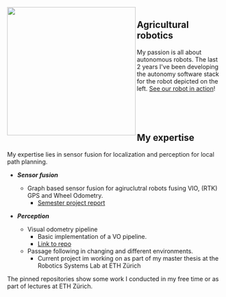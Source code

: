 <img src="https://user-images.githubusercontent.com/43472532/200576007-1a5b3136-4ffe-435f-9f06-f7ca2d865dfa.jpg" width="300" align="left">

## Agricultural robotics

My passion is all about autonomous robots. The last 2 years I've been developing the autonomy software stack for the robot depicted on the left. 
[See our robot in action](https://www.youtube.com/watch?v=QVbg3PDAPEI&t=23s)!

<br/>
<br/>
<br/>

## My expertise 

My expertise lies in sensor fusion for localization and perception for local path planning.

  - ***Sensor fusion***
    - Graph based sensor fusion for agiruclutral robots fusing VIO, (RTK) GPS and Wheel Odometry.
      -  [Semester project report](https://github.com/lipascal123/lipascal123/files/9961735/Graph_Based_State_Estimation_for_Agricutlural_Robots.pdf)

  - ***Perception***
    - Visual odometry pipeline 
      - Basic implementation of a VO pipeline.
      - [Link to repo](https://github.com/lipascal123/vamr-mini-project) 
    - Passage following in changing and different environments.
      - Current project im working on as part of my master thesis at the Robotics Systems Lab at ETH Zürich 
    
 
 The pinned repositories show some work I conducted in my free time or as part of lectures at ETH Zürich.
 
